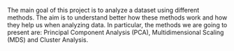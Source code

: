The main goal of this project is to analyze a dataset using different methods. The aim is to understand better how these methods work and how they help us when analyzing data. In particular, the methods we are going to present are: Principal Component Analysis (PCA), Multidimensional Scaling (MDS) and Cluster Analysis.

